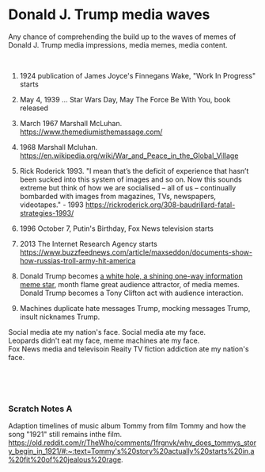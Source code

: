 # Donald J. Trump media waves

Any chance of comprehending the build up to the waves of memes of Donald J. Trump media impressions, media memes, media content.

&nbsp;


1. 1924 publication of James Joyce's Finnegans Wake, "Work In Progress" starts
2. May 4, 1939 ... Star Wars Day, May The Force Be With You, book released
3. March 1967 Marshall McLuhan. https://www.themediumisthemassage.com/
4. 1968 Marshall Mcluhan. https://en.wikipedia.org/wiki/War_and_Peace_in_the_Global_Village
5. Rick Roderick 1993. "I mean that’s the deficit of experience that hasn’t been sucked into this system of images and so on. Now this sounds extreme but think of how we are socialised – all of us – continually bombarded with images from magazines, TVs, newspapers, videotapes." - 1993  https://rickroderick.org/308-baudrillard-fatal-strategies-1993/
6. 1996 October 7, Putin's Birthday, Fox News television starts
7. 2013 The Internet Research Agency starts https://www.buzzfeednews.com/article/maxseddon/documents-show-how-russias-troll-army-hit-america

8. Donald Trump becomes [a white hole, a shining one-way information meme star](https://en.wikipedia.org/wiki/White_hole), month flame great audience attractor, of media memes. Donald Trump becomes a Tony Clifton act with audience interaction.
9. Machines duplicate hate messages Trump, mocking messages Trump, insult nicknames Trump.
   
Social media ate my nation's face. Social media ate my face.    
Leopards didn't eat my face, meme machines ate my face.     
Fox News media and televisoin Reaity TV fiction addiction ate my nation's face.

&nbsp;

&nbsp;

### Scratch Notes A

Adaption timelines of music album Tommy from film Tommy and how the song "1921" still remains inthe film.   
https://old.reddit.com/r/TheWho/comments/1frgnvk/why_does_tommys_story_begin_in_1921/#:~:text=Tommy's%20story%20actually%20starts%20in,a%20fit%20of%20jealous%20rage.
